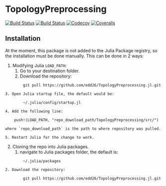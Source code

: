# TopologyPreprocessing

[![Build Status](https://travis-ci.com/edd26/TopologyPreprocessing.jl.svg?branch=master)](https://travis-ci.com/edd26/TopologyPreprocessing.jl)
[![Build Status](https://ci.appveyor.com/api/projects/status/github/edd26/TopologyPreprocessing.jl?svg=true)](https://ci.appveyor.com/project/edd26/TopologyPreprocessing-jl)
[![Codecov](https://codecov.io/gh/edd26/TopologyPreprocessing.jl/branch/master/graph/badge.svg)](https://codecov.io/gh/edd26/TopologyPreprocessing.jl)
[![Coveralls](https://coveralls.io/repos/github/edd26/TopologyPreprocessing.jl/badge.svg?branch=master)](https://coveralls.io/github/edd26/TopologyPreprocessing.jl?branch=master)


## Installation

At the moment, this package is not added to the Julia Package registry, so the
installation must be done manually. This can be done in 2 ways:

1. Modifying Julia `LOAD_PATH`:
    1. Go to your destination folder.
    2. Download the repository:
```
        git pull https://github.com/edd26/TopologyPreprocessing.jl.git
```
    3. Open Julia startup file, the default would be:
```
        ~/.julia/config/startup.jl
```
    4. Add the following line:
```
    push!(LOAD_PATH, "repo_download_path/TopologyPreprocessing/src/")
```
    where `repo_download_path` is the path to where repository was pulled.

    5. Restart Julia for the change to work.
2. Cloning the repo into Julia packages.
    1. navigate to Julia packages folder, the default is:
```
        ~/.julia/packages
```
    2. Download the repository:
```
        git pull https://github.com/edd26/TopologyPreprocessing.jl.git
```

